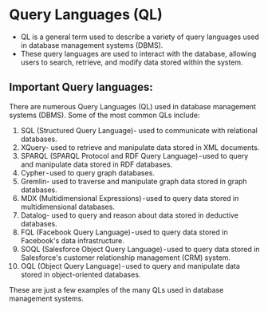 # Query Languages (QL)

- QL is a general term used to describe a variety of query languages used in database management systems (DBMS).
- These query languages are used to interact with the database, allowing users to search, retrieve, and modify data stored within the system.

## Important Query languages:

There are numerous Query Languages (QL) used in database management systems (DBMS). Some of the most common QLs include:

1. SQL (Structured Query Language)- used to communicate with relational databases.
2. XQuery- used to retrieve and manipulate data stored in XML documents.
3. SPARQL (SPARQL Protocol and RDF Query Language) - used to query and manipulate data stored in RDF databases.
4. Cypher - used to query graph databases.
5. Gremlin- used to traverse and manipulate graph data stored in graph databases.
6. MDX (Multidimensional Expressions) - used to query data stored in multidimensional databases.
7. Datalog- used to query and reason about data stored in deductive databases.
8. FQL (Facebook Query Language) - used to query data stored in Facebook's data infrastructure.
9. SOQL (Salesforce Object Query Language) - used to query data stored in Salesforce's customer relationship management (CRM) system.
10. OQL (Object Query Language) - used to query and manipulate data stored in object-oriented databases.

These are just a few examples of the many QLs used in database management systems.
